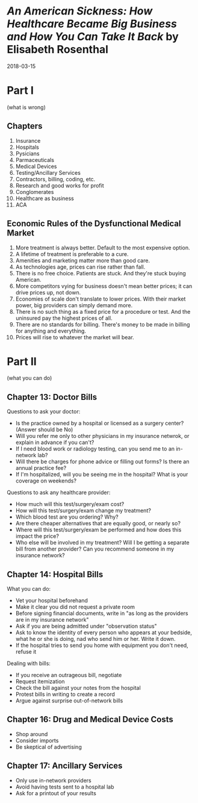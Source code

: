 # *An American Sickness: How Healthcare Became Big Business and How You Can Take It Back* by Elisabeth Rosenthal
2018-03-15

# Part I
(what is wrong)

## Chapters
1. Insurance
2. Hospitals
3. Pysicians
4. Parmaceuticals
5. Medical Devices
6. Testing/Ancillary Services
7. Contractors, billing, coding, etc.
8. Research and good works for profit
9. Conglomerates
10. Healthcare as business
11. ACA

## Economic Rules of the Dysfunctional Medical Market
1. More treatment is always better. Default to the most expensive option.
2. A lifetime of treatment is preferable to a cure.
3. Amenities and marketing matter more than good care.
4. As technologies age, prices can rise rather than fall.
5. There is no free choice. Patients are stuck. And they're stuck buying American.
6. More competitors vying for business doesn't mean better prices; it can drive prices up, not down.
7. Economies of scale don't translate to lower prices. With their market power, big providers can simply demand more.
8. There is no such thing as a fixed price for a procedure or test. And the uninsured pay the highest prices of all.
9. There are no standards for billing. There's money to be made in billing for anything and everything.
10. Prices will rise to whatever the market will bear.


# Part II
(what you can do)

## Chapter 13: Doctor Bills
Questions to ask your doctor:
- Is the practice owned by a hospital or licensed as a surgery center? (Answer should be No)
- Will you refer me only to other physicians in my insurance netwrok, or explain in advance if you can't?
- If I need blood work or radiology testing, can you send me to an in-network lab?
- Will there be charges for phone advice or filling out forms? Is there an annual practice fee?
- If I'm hospitalized, will you be seeing me in the hospital? What is your coverage on weekends?

Questions to ask any healthcare provider:
- How much will this test/surgery/exam cost?
- How will this test/surgery/exam change my treatment?
- Which blood test are you ordering? Why?
- Are there cheaper alternatives that are equally good, or nearly so?
- Where will this test/surgery/exam be performed and how does this impact the price?
- Who else will be involved in my treatment? Will I be getting a separate bill from another provider? Can you recommend someone in my insurance network?

## Chapter 14: Hospital Bills
What you can do:
- Vet your hospital beforehand
- Make it clear you did not request a private room
- Before signing financial documents, write in "as long as the providers are in my insurance network"
- Ask if you are being admitted under "observation status"
- Ask to know the identity of every person who appears at your bedside, what he or she is doing, nad who send him or her. Write it down. 
- If the hospital tries to send you home with equipment you don't need, refuse it

Dealing with bills:
- If you receive an outrageous bill, negotiate
- Request itemization
- Check the bill against your notes from the hospital
- Protest bills in writing to create a record
- Argue against surprise out-of-network bills


## Chapter 16: Drug and Medical Device Costs
- Shop around
- Consider imports
- Be skeptical of advertising


## Chapter 17: Ancillary Services
- Only use in-network providers
- Avoid having tests sent to a hospital lab
- Ask for a printout of your results

